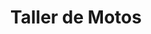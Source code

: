 ---
title: "Taller de Motos"
url: /ciudad-autonoma-de-buenos-aires/taller-de-motos/
shop: motocicleta
---